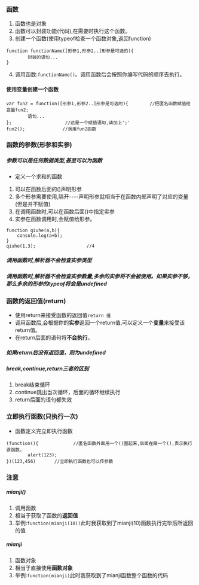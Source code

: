 ### 函数
1. 函数也是对象
2. 函数可以封装功能(代码),在需要时执行这个函数。
3. 创建一个函数(使用typeof检查一个函数对象,返回function)
```
function functionName([形参1,形参2..]形参是可选的){
        封装的语句...
}
```
4. 调用函数:`functionName()`。调用函数后会按照你编写代码的顺序去执行。



#### 使用变量创建一个函数
```
var fun2 = function([形参1,形参2..]形参是可选的){        //把匿名函数赋值给变量fun2;
        语句...
};                    //这是一个赋值语句,请加上';'
fun2();              //调用fun2函数
```

### 函数的参数(形参和实参)
##### 参数可以是任何数据类型,甚至可以为函数
- 定义一个求和的函数
1. 可以在函数后面的()声明形参
2. 多个形参需要使用,隔开----声明形参就相当于在函数内部声明了对应的变量(但是并不赋值)
3. 在调用函数时,可以在函数后面()中指定实参
4. 实参在函数调用时,会赋值给形参。
```
function qiuhe(a,b){
    console.log(a+b);
}
qiuhe(1,3);                   //4
```
##### 调用函数时,解析器不会检查实参类型
##### 调用函数时,解析器不会检查实参数量,多余的实参将不会被使用。如果实参不够，那么多余的形参的typeof将会是undefined

### 函数的返回值(return)
- 使用return来接受函数的返回值`return 值`
- 调用函数后,会根据你的**实参**返回一个return值,可以定义一个**变量**来接受该return值。
- 在return后面的语句将**不会执行**。
##### 如果return后没有返回值，则为undefined
##### break,continue,return三者的区别
1. break结束循环
2. continue跳出当次循环，后面的循环继续执行
3. return后面的语句都失效
### 立即执行函数(只执行一次)
- 函数定义完立即执行函数
```
(function(){             //匿名函数外面用一个()圈起来,后面在跟一个(),表示执行该函数。
        alert(123);
})(123,456)       //立即执行函数也可以传参数
```
### 注意
##### mianji()
1. 调用函数
2. 相当于获取了函数的**返回值**
3. 举例:`function(mianji(10))`此时我获取到了mianji(10)函数执行完毕后所返回的值
##### mianji
1. 函数对象
2. 相当于直接使用**函数对象**
3. 举例:`function(mianji)`此时我获取到了mianji函数整个函数的代码

